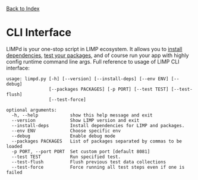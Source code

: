 [Back to Index](/README.md)

# CLI Interface
LIMPd is your one-stop script in LIMP ecosystem. It allows you to [install dependencies](/dependencies.md), [test your packages](/tests.md), and of course run your app with highly config runtime command line args. Full reference to usage of LIMP CLI interface:
```
usage: limpd.py [-h] [--version] [--install-deps] [--env ENV] [--debug]
                [--packages PACKAGES] [-p PORT] [--test TEST] [--test-flush]
                [--test-force]

optional arguments:
  -h, --help            show this help message and exit
  --version             Show LIMP version and exit
  --install-deps        Install dependencies for LIMP and packages.
  --env ENV             Choose specific env
  --debug               Enable debug mode
  --packages PACKAGES   List of packages separated by commas to be loaded
  -p PORT, --port PORT  Set custom port [default 8081]
  --test TEST           Run specified test.
  --test-flush          Flush previous test data collections
  --test-force          Force running all test steps even if one is failed
  ```